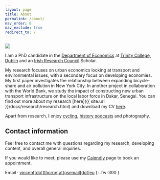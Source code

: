 ```yaml
---
layout: page
title: About
permalink: /about/
nav_order: 8
nav_exclude: true
redirect_to: /
---
```




<div class="responsive">
    <img src="../assets/img/PSE_v.thorne-19_square.jpg">
</div>

I am a PhD candidate in the [Department of Economics](https://www.tcd.ie/Economics/) at [Trinity College, Dublin](https://www.tcd.ie/) and an [Irish Research Council](https://research.ie/) Scholar. 

My research focuses on urban economics looking at transport and environmental issues, with a secondary focus on developing economies. My first paper investigates the relationship between expanding bicycle-share and air pollution in New York City. In another project in collaboration with the World Bank, we study the impact of constructing new urban transport infrastructure on the local labor force in Dakar, Senegal. You can find out more about my research [here]({{ site.url }}/docs/research/research.html) and download my CV [here](/assets/doc/thorne_cv.pdf).

Apart from research, I enjoy [cycling](https://couraillon.cc/), [history podcasts](/docs/podcasts.html) and photography.

## Contact information

Feel free to contact me with questions regarding my research, developing content, and overall general inquiries.

If you would like to meet, please use my [Calendly](https://calendly.com/thornev) page to book an appointment.

Email · [vincent\[dot\]thorne\[at\]psemail\[dot\]eu](mailto:vincent[dot]thorne[at]psemail[dot]eu)
{: .fw-300 }

